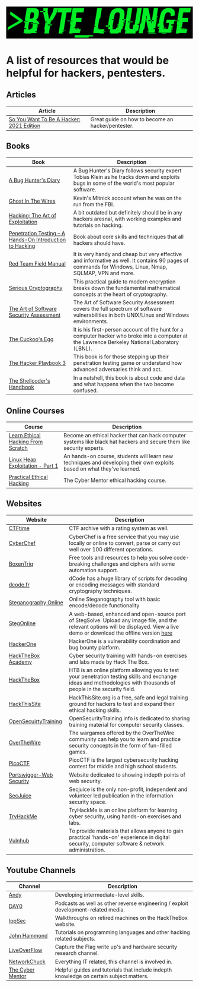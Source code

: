 ![Byte Lounge](BYTE_LOUNGE_BANNER.png)

# A list of resources that would be helpful for hackers, pentesters.

## Articles
Article | Description
---- | ----
[So You Want To Be A Hacker: 2021 Edition](https://tcm-sec.com/so-you-want-to-be-a-hacker-2021-edition/)  |Great guide on how to become an hacker/pentester.

## Books
Book | Description
---- | ----
[A Bug Hunter's Diary](https://www.amazon.co.uk/Bug-Hunters-Diary-Software-Security/dp/1593273851)  |A Bug Hunter's Diary follows security expert Tobias Klein as he tracks down and exploits bugs in some of the world's most popular software.
[Ghost In The Wires](https://www.amazon.co.uk/Ghost-Wires-Adventures-Worlds-Wanted/dp/0316212180/ref=pd_lpo_14_t_0/259-3728016-4807561?_encoding=UTF8&pd_rd_i=0316212180&pd_rd_r=cf00ab8b-e8a8-4087-b816-0733ac6b3fb4&pd_rd_w=24sfq&pd_rd_wg=xCYPW&pf_rd_p=7b8e3b03-1439-4489-abd4-4a138cf4eca6&pf_rd_r=S5KN85JHQC1BYWVH6FNK&psc=1&refRID=S5KN85JHQC1BYWVH6FNK)  |Kevin's Mitnick account when he was on the run from the FBI.
[Hacking: The Art of Exploitation](https://www.amazon.co.uk/Hacking-Art-Exploitation-Jon-Erickson/dp/1593271441)  |A bit outdated but definitely should be in any hackers aresnal, with working examples and tutorials on hacking.
[Penetration Testing – A Hands-On Introduction to Hacking](https://www.amazon.co.uk/Penetration-Testing-Hands-Introduction-Hacking/dp/1593275641/ref=tmm_pap_swatch_0?_encoding=UTF8&qid=&sr=)  |Book about core skills and techniques that all hackers should have.
[Red Team Field Manual](https://www.amazon.co.uk/Rtfm-Red-Team-Field-Manual/dp/1494295504)  |It is very handy and cheap but very effective and informative as well. It contains 90 pages of commands for Windows, Linux, Nmap, SQLMAP, VPN and more.
[Serious Cryptography](https://www.amazon.co.uk/Serious-Cryptography-Practical-Introduction-Encryption-ebook/dp/B0722MTGQV)  |This practical guide to modern encryption breaks down the fundamental mathematical concepts at the heart of cryptography.
[The Art of Software Security Assessment](https://www.amazon.co.uk/Art-Software-Security-Assessment-Vulnerabilities/dp/0321444426)  |The Art of Software Security Assessment covers the full spectrum of software vulnerabilities in both UNIX/Linux and Windows environments. 
[The Cuckoo's Egg](https://www.amazon.co.uk/Cuckoos-Egg-Tracking-Computer-Espionage/dp/1416507787)  | It is his first-person account of the hunt for a computer hacker who broke into a computer at the Lawrence Berkeley National Laboratory (LBNL).
[The Hacker Playbook 3](https://www.amazon.co.uk/Hacker-Playbook-Practical-Penetration-Testing/dp/1980901759)  |This book is for those stepping up their penetration testing game or understand how advanced adversaries think and act.
[The Shellcoder's Handbook](https://www.amazon.co.uk/Shellcoders-Handbook-Discovering-Exploiting-Security/dp/047008023X)  |In a nutshell, this book is about code and data and what happens when the two become confused. 

##  Online Courses
Course | Description
---- | ----
[Learn Ethical Hacking From Scratch](https://www.udemy.com/course/learn-ethical-hacking-from-scratch/)  |Become an ethical hacker that can hack computer systems like black hat hackers and secure them like security experts.
[Linux Heap Exploitation - Part 1](https://www.udemy.com/course/linux-heap-exploitation-part-1/)  |An hands-on course, students will learn new techniques and developing their own exploits based on what they've learned.
[Practical Ethical Hacking](https://www.udemy.com/course/practical-ethical-hacking/)  |The Cyber Mentor ethical hacking course.

##  Websites
Website | Description
---- | ----
[CTFtime](https://ctftime.org/)  |CTF archive with a rating system as well.
[CyberChef](https://gchq.github.io/CyberChef/)  |CyberChef is a free service that you may use locally or online to convert, parse or carry out well over 100 different operations.
[BoxenTriq](https://www.boxentriq.com/code-breaking) |Free tools and resources to help you solve code-breaking challenges and ciphers with some automation support.
[dcode.fr](https://www.dcode.fr/en) |dCode has a huge library of scripts for decoding or encoding messages with standard cryptography techniques.
[Steganography Online](https://stylesuxx.github.io/steganography/) |Online Steganography tool with basic encode/decode functionality
[StegOnline](https://stegonline.georgeom.net/upload) |A web-based, enhanced and open-source port of StegSolve. Upload any image file, and the relevant options will be displayed. View a live demo or download the offline version [here](https://github.com/Ge0rg3/StegOnline)
[HackerOne](https://www.hackerone.com/)  |HackerOne is a vulnerability coordination and bug bounty platform.
[HackTheBox Academy](https://academy.hackthebox.eu/)  |Cyber security training with hands-on exercises and labs made by Hack The Box.
[HackTheBox](https://www.hackthebox.eu/)  |HTB is an online platform allowing you to test your penetration testing skills and exchange ideas and methodologies with thousands of people in the security field.
[HackThisSite](https://www.hackthissite.org/)  |HackThisSite.org is a free, safe and legal training ground for hackers to test and expand their ethical hacking skills.
[OpenSecuirtyTraining](https://OpenSecurityTraining.info)  |OpenSecurityTraining.info is dedicated to sharing training material for computer security classes.
[OverTheWire](https://overthewire.org/wargames/)  |The wargames offered by the OverTheWire community can help you to learn and practice security concepts in the form of fun-filled games.
[PicoCTF](https://picoctf.org/)  |PicoCTF is the largest cybersecurity hacking contest for middle and high school students.
[Portswigger-Web Security](https://portswigger.net/web-security/all-materials)  |Website dedicated to showing indepth points of web security.
[SecJuice](https://www.secjuice.com/)  |Secjuice is the only non-profit, independent and volunteer led publication in the information security space.
[TryHackMe](https://tryhackme.com/)  |TryHackMe is an online platform for learning cyber security, using hands-on exercises and labs.
[Vulnhub](https://www.vulnhub.com/)  |To provide materials that allows anyone to gain practical 'hands-on' experience in digital security, computer software & network administration.


## Youtube Channels 
Channel | Description
---- | ----
[Andy](https://www.youtube.com/c/rot169/featured)  |Developing intermediate-level skills.
[DAY0](https://www.youtube.com/c/dayzerosec)  | Podcasts as well as other reverse engineering / exploit development-related media.
[IppSec](https://www.youtube.com/channel/UCa6eh7gCkpPo5XXUDfygQQA)  |Walkthroughs on retired machines on the HackTheBox website.
[John Hammond](https://www.youtube.com/c/JohnHammond010/featured)  |Tutorials on programming languages and other hacking related subjects.
[LiveOverFlow](https://www.youtube.com/c/LiveOverflowCTF/featured)  |Capture the Flag write up's and hardware security research channel.
[NetworkChuck](https://www.youtube.com/user/NetworkChuck)  |Everything IT related, this channel is involved in.
[The Cyber Mentor](https://www.youtube.com/channel/UC0ArlFuFYMpEewyRBzdLHiw) |Helpful guides and tutorials that include indepth knowledge on certain subject matters.
